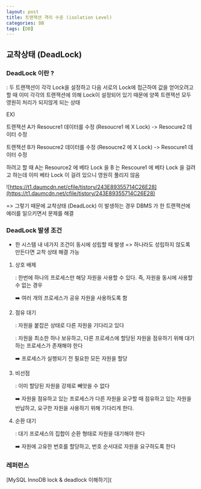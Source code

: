 ```yaml
---
layout: post
title: 트랜잭션 격리 수준 (isolation Level)
categories: DB
tags: [DB]
---
```


## 교착상태 (DeadLock)
### DeadLock 이란 ?

: 두 트랜잭션이 각각 Lock을 설정하고 다음 서로의 Lock에 접근하여 값을 얻어오려고 할 때 이미 각각의 트랜잭션에 의해 Lock이 설정되어 있기 때문에 양쪽 트랜잭션 모두 영원히 처리가 되지않게 되는 상태

EX)

트랜잭션 A가 Resoucre1 데이터를 수정 (Resoucre1 에 X Lock) -> Resocure2 데이터 수정

트랜잭션 B가 Resoucre2 데이터를 수정 (Resoucre2 에 X Lock) -> Resocure1 데이터 수정

하려고 할 때 A는 Resource2 에 베타 Lock 을 B 는 Rescoure1 에 베타 Lock 을 걸려고 하는데 이미 베타 Lock 이 걸려 있으니 영원히 풀리지 않음

![https://t1.daumcdn.net/cfile/tistory/243E89355714C26E28](https://t1.daumcdn.net/cfile/tistory/243E89355714C26E28)

=> 그렇기 때문에 교착상태 (DeadLock) 이 발생하는 경우 DBMS 가 한 트랜잭션에 에러를 일으키면서 문제를 해결


### DeadLock 발생 조건 

- 한 시스템 내 네가지 조건이 동시에 성립할 때 발생 => 하나라도 성립하지 않도록 만든다면 교착 상태 해결 가능 

1. 상호 배제 

   : 한번에 하나의 프로세스만 해당 자원을 사용할 수 있다. 즉, 자원을 동시에 사용할 수 없는 경우 

    ➡️ 여러 개의 프로세스가 공유 자원을 사용하도록 함 

2. 점유 대기

   : 자원을 붙잡은 상태로 다른 자원을 기다리고 있다 

   : 자원을 최소한 하나 보유하고, 다른 프로세스에 할당된 자원을 점유하기 위해 대기하는 프로세스가 존재해야 한다

   ➡️ 프로세스가 실행되기 전 필요한 모든 자원을 할당

3. 비선점

   : 이미 할당된 자원을 강제로 빼앗을 수 없다 

   ➡️ 자원을 점유하고 있는 프로세스가 다른 자원을 요구할 때 점유하고 있는 자원을 반납하고, 요구한 자원을 사용하기 위해 기다리게 한다. 

4. 순환 대기

   : 대기 프로세스의 집합이 순환 형태로 자원을 대기해야 한다 

   ➡️ 자원에 고유한 번호를 할당하고, 번호 순서대로 자원을 요구하도록 한다



### 레퍼런스

[MySQL InnoDB lock & deadlock 이해하기](